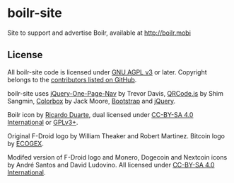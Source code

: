 # boilr-site
Site to support and advertise Boilr, available at http://boilr.mobi

## License
All boilr-site code is licensed under [GNU AGPL v3](/LICENSE) or later. Copyright belongs to the [contributors listed on GitHub](https://github.com/andrefbsantos/boilr-site/graphs/contributors).

boilr-site uses [jQuery-One-Page-Nav](https://github.com/davist11/jQuery-One-Page-Nav) by Trevor Davis, [QRCode.js](https://github.com/davidshimjs/qrcodejs) by Shim Sangmin, [Colorbox](http://www.jacklmoore.com/colorbox) by Jack Moore, [Bootstrap](http://getbootstrap.com) and [jQuery](http://jquery.com).

Boilr icon by [Ricardo Duarte](http://cargocollective.com/ricardoduarte), dual licensed under [CC-BY-SA 4.0 International](http://creativecommons.org/licenses/by-sa/4.0) or [GPLv3+](http://www.gnu.org/licenses/gpl-3.0.txt).

Original F-Droid logo by William Theaker and Robert Martinez. Bitcoin logo by [ECOGEX](http://bitcoinsymbol.org).

Modifed version of F-Droid logo and Monero, Dogecoin and Nextcoin icons by André Santos and David Ludovino. All licensed under [CC-BY-SA 4.0 International](http://creativecommons.org/licenses/by-sa/4.0).
